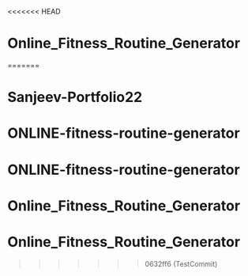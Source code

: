 <<<<<<< HEAD
# Online_Fitness_Routine_Generator
=======
# Sanjeev-Portfolio22
# ONLINE-fitness-routine-generator
# ONLINE-fitness-routine-generator
# Online_Fitness_Routine_Generator
# Online_Fitness_Routine_Generator
>>>>>>> 0632ff6 (TestCommit)

